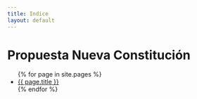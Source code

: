 ```yaml
---
title: Indice
layout: default
---
```


# Propuesta Nueva Constitución

<ul>
{% for page in site.pages %}
<li><a href="{{ site.baseurl }}{{ page.url }}">{{ page.title }}</a></li>
{% endfor %}  <!-- page -->
</ul>
